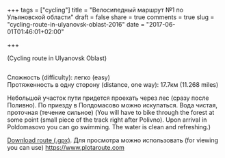 +++
tags = ["cycling"]
title = "Велосипедный маршрут №1 по Ульяновской области"
draft = false
share = true
comments = true
slug = "cycling-route-in-ulyanovsk-oblast-2016"
date = "2017-06-01T01:46:01+02:00"

+++

(Cycling route in Ulyanovsk Oblast)

<img class="img-rounded" src="/images/posts/2017-06-01-cycling-route-in-ulyanovsk-oblast/poldomasovo.png" alt="" title=""/>

Сложность (difficulty): легко (easy)<br>
Протяженность в одну сторону (distance, one way): 17.7км (11.268 miles)

Небольшой участок пути придется проехать через лес (сразу после Поливно). По
приезду в Полдомасово можно искупаться. Вода чистая, проточная (течение
сильное) (You will have to bike through the forest at some point (small piece
of the track right after Polivno). Upon arrival in Poldomasovo you can go
swimming. The water is clean and refreshing.)

<a download="/data/posts/2017-06-01-cycling-route-in-ulyanovsk-oblast/poldomasovo.gpx" href="/data/posts/2017-06-01-cycling-route-in-ulyanovsk-oblast/poldomasovo.gpx" title="Download route (.gpx)">Download route (.gpx)</a>.
Для просмотра можно использовать (for viewing you can use) https://www.plotaroute.com
